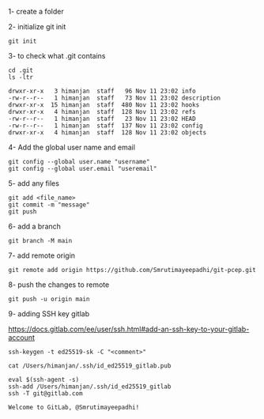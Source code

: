 1- create a folder

2- initialize git init
```
git init 
```
3- to check what .git contains
```
cd .git
ls -ltr

drwxr-xr-x   3 himanjan  staff   96 Nov 11 23:02 info
-rw-r--r--   1 himanjan  staff   73 Nov 11 23:02 description
drwxr-xr-x  15 himanjan  staff  480 Nov 11 23:02 hooks
drwxr-xr-x   4 himanjan  staff  128 Nov 11 23:02 refs
-rw-r--r--   1 himanjan  staff   23 Nov 11 23:02 HEAD
-rw-r--r--   1 himanjan  staff  137 Nov 11 23:02 config
drwxr-xr-x   4 himanjan  staff  128 Nov 11 23:02 objects
```
4- Add the global user name and email
```
git config --global user.name "username"
git config --global user.email "useremail"

```
5- add any files
```
git add <file_name>
git commit -m "message"
git push
```

6- add a branch
```
git branch -M main
```
7- add remote origin

```
git remote add origin https://github.com/Smrutimayeepadhi/git-pcep.git
```
8-  push the changes to remote
```
git push -u origin main
```

9- adding SSH key gitlab

https://docs.gitlab.com/ee/user/ssh.html#add-an-ssh-key-to-your-gitlab-account

```
ssh-keygen -t ed25519-sk -C "<comment>"

cat /Users/himanjan/.ssh/id_ed25519_gitlab.pub

eval $(ssh-agent -s)
ssh-add /Users/himanjan/.ssh/id_ed25519_gitlab
ssh -T git@gitlab.com

Welcome to GitLab, @Smrutimayeepadhi!


```